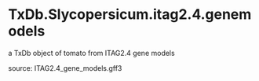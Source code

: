 # TxDb.Slycopersicum.itag2.4.genemodels
a TxDb object of tomato from ITAG2.4 gene models

source: ITAG2.4_gene_models.gff3

